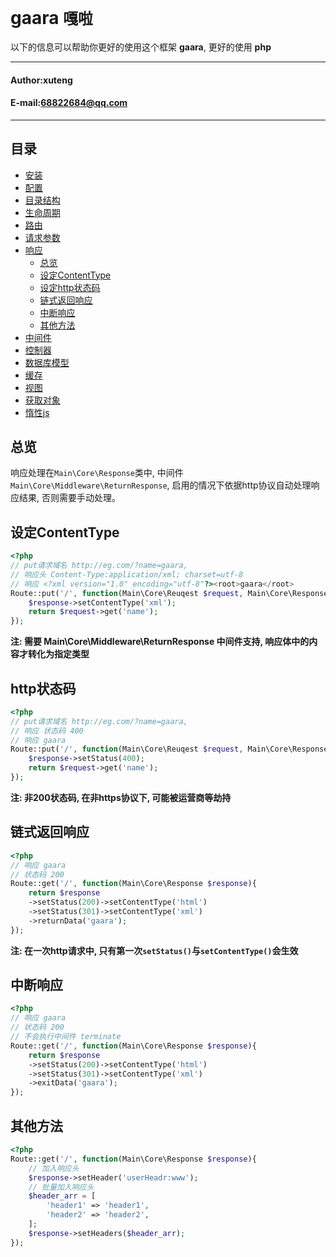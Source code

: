 **gaara** `嘎啦`
==========================
以下的信息可以帮助你更好的使用这个框架 **gaara**, 更好的使用 **php**
****
#### Author:xuteng
#### E-mail:68822684@qq.com
****
## 目录
* [安装](/helper/install.md)
* [配置](/helper/configure.md)
* [目录结构](/helper/catalog.md)
* [生命周期](/helper/cycle.md)
* [路由](/helper/route.md)
* [请求参数](/helper/request.md)
* [响应](/helper/response.md)
    * [总览](#总览)
    * [设定ContentType](#设定ContentType)
    * [设定http状态码](#设定http状态码)
    * [链式返回响应](#链式返回响应)
    * [中断响应](#中断响应)
    * [其他方法](#其他方法)
* [中间件](/helper/middleware.md)
* [控制器](/helper/controller.md)
* [数据库模型](/helper/model.md)
* [缓存](/helper/cache.md)
* [视图](/helper/view.md)
* [获取对象](/helper/getobj.md)
* [惰性js](/helper/inertjs.md)

## 总览

响应处理在`Main\Core\Response`类中, 中间件`Main\Core\Middleware\ReturnResponse`, 启用的情况下依据http协议自动处理响应结果, 否则需要手动处理。

## 设定ContentType

```php
<?php
// put请求域名 http://eg.com/?name=gaara, 
// 响应头 Content-Type:application/xml; charset=utf-8
// 响应 <?xml version="1.0" encoding="utf-8"?><root>gaara</root> 
Route::put('/', function(Main\Core\Reuqest $request, Main\Core\Response $response){
    $response->setContentType('xml');
    return $request->get('name');
});
```
**注: 需要 Main\Core\Middleware\ReturnResponse 中间件支持, 响应体中的内容才转化为指定类型**

## http状态码

```php
<?php
// put请求域名 http://eg.com/?name=gaara, 
// 响应 状态码 400
// 响应 gaara 
Route::put('/', function(Main\Core\Reuqest $request, Main\Core\Response $response){
    $response->setStatus(400);
    return $request->get('name');
});
```
**注: 非200状态码, 在非https协议下, 可能被运营商等劫持**

## 链式返回响应

```php
<?php
// 响应 gaara 
// 状态码 200
Route::get('/', function(Main\Core\Response $response){
    return $response
    ->setStatus(200)->setContentType('html')
    ->setStatus(301)->setContentType('xml')
    ->returnData('gaara');
});
```
**注: 在一次http请求中, 只有第一次`setStatus()`与`setContentType()`会生效**

## 中断响应

```php
<?php
// 响应 gaara 
// 状态码 200
// 不会执行中间件 terminate
Route::get('/', function(Main\Core\Response $response){
    return $response
    ->setStatus(200)->setContentType('html')
    ->setStatus(301)->setContentType('xml')
    ->exitData('gaara');
});
```

## 其他方法

```php
<?php
Route::get('/', function(Main\Core\Response $response){
    // 加入响应头
    $response->setHeader('userHeadr:www');
    // 批量加入响应头
    $header_arr = [
        'header1' => 'header1',
        'header2' => 'header2',
    ];
    $response->setHeaders($header_arr);
});
```
